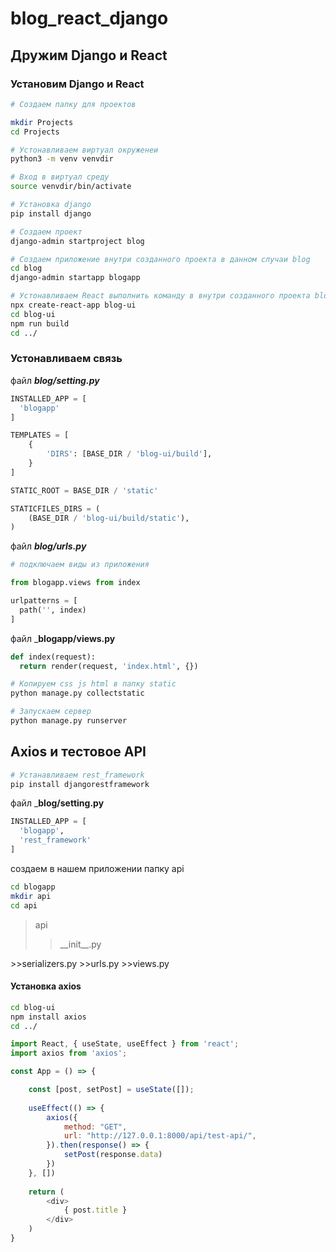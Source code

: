 # blog_react_django

## Дружим Django и React
### Установим Django и React
```bash
# Создаем папку для проектов

mkdir Projects
cd Projects

# Устонавливаем виртуал окруженеи
python3 -m venv venvdir

# Вход в виртуал среду
source venvdir/bin/activate

# Установка django
pip install django

# Создаем проект
django-admin startproject blog

# Создаем приложение внутри созданного проекта в данном случаи blog
cd blog
django-admin startapp blogapp

# Устонавливаем React выполнить команду в внутри созданного проекта blog
npx create-react-app blog-ui
cd blog-ui
npm run build
cd ../
```
### Устонавливаем связь
файл ___blog/setting.py___
```python
INSTALLED_APP = [
  'blogapp'
]

TEMPLATES = [
    {
        'DIRS': [BASE_DIR / 'blog-ui/build'],
    }
]  

STATIC_ROOT = BASE_DIR / 'static'

STATICFILES_DIRS = (
    (BASE_DIR / 'blog-ui/build/static'),
)
```
файл ___blog/urls.py___
```python
# подключаем виды из приложения

from blogapp.views from index

urlpatterns = [
  path('', index)
]

```
файл ___blogapp/views.py__
```python
def index(request):
  return render(request, 'index.html', {})
```
```bash
# Копируем css js html в папку static
python manage.py collectstatic

# Запускаем сервер
python manage.py runserver
```
## Axios и тестовое API
```bash
# Устанавливаем rest_framework
pip install djangorestframework

```
файл ___blog/setting.py__
```python
INSTALLED_APP = [
  'blogapp',
  'rest_framework'
]
```
создаем в нашем приложении папку api
```bash
cd blogapp
mkdir api
cd api
```
>api
>><p align="justify">__init__.py
</p>
>>serializers.py
>>urls.py
>>views.py

#### Установка axios
```bash
cd blog-ui
npm install axios
cd ../
```
```javascript
import React, { useState, useEffect } from 'react';
import axios from 'axios';

const App = () => {

	const [post, setPost] = useState([]);
	
	useEffect(() => {
		axios({
			method: "GET",
			url: "http://127.0.0.1:8000/api/test-api/",
		}).then(response() => {
			setPost(response.data)
		})
	}, [])
	
	return (
		<div>
			{ post.title }
		</div>
	)
}
```
